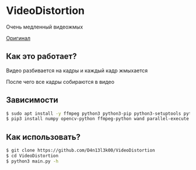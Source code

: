 # VideoDistortion

Очень медленный видеожмых

[Оригинал](https://github.com/m4xx1m/VideoDistortion)

## Как это работает?

Видео разбивается на кадры и каждый кадр жмыхается

После чего все кадры собираются в видео

## Зависимости 
```bash
$ sudo apt install -y ffmpeg python3 python3-pip python3-setuptools python3-numpy python3-opencv imagemagick
$ pip3 install numpy opencv-python ffmpeg-python wand parallel-execute pydub colorama
```

## Как использовать?

```bash
$ git clone https://github.com/D4n13l3k00/VideoDistortion
$ cd VideoDistortion
$ python3 main.py -h
```
